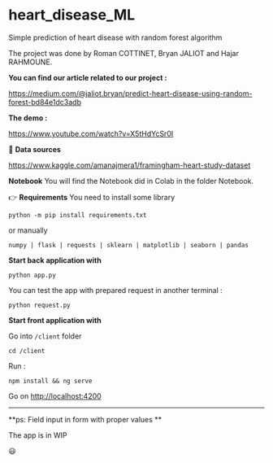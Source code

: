 # heart_disease_ML
Simple prediction of heart disease with random forest algorithm

The project was done by Roman COTTINET, Bryan JALIOT and Hajar RAHMOUNE.

**You can find our article related to our project :**

https://medium.com/@jaliot.bryan/predict-heart-disease-using-random-forest-bd84e1dc3adb

**The demo :**

https://www.youtube.com/watch?v=X5tHdYcSr0I

:newspaper:	**Data sources**

https://www.kaggle.com/amanajmera1/framingham-heart-study-dataset

**Notebook**
You will find the Notebook did in Colab in the folder Notebook.

👉 **Requirements**
You need to install some library

```python -m pip install requirements.txt```

or manually 
```
numpy | flask | requests | sklearn | matplotlib | seaborn | pandas
```
**Start back application with**

```python app.py```

You can test the app with prepared request in another terminal :

```python request.py```

**Start front application with**


Go into ```/client``` folder

```cd /client```

Run : 

```npm install && ng serve```

Go on <http://localhost:4200>

---

**ps: Field input in form with proper values  **

The app is in WIP

:smiley:
